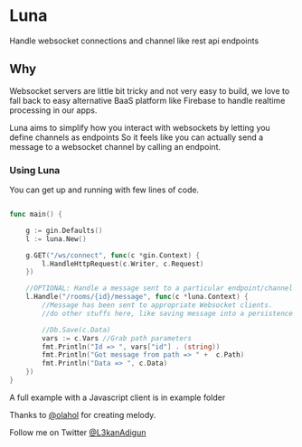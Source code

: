 # Luna
Handle websocket connections and channel like rest api endpoints

## Why
Websocket servers are little bit tricky and not very easy to build, we love to fall back to easy alternative BaaS platform like Firebase to handle realtime processing in our apps.

Luna aims to simplify how you interact with websockets by letting you define channels as endpoints So it feels like you can actually send a message to a websocket channel by calling an endpoint.

### Using Luna
You can get up and running with few lines of code.

```Go

func main() {

	g := gin.Defaults()
	l := luna.New()

	g.GET("/ws/connect", func(c *gin.Context) {
		l.HandleHttpRequest(c.Writer, c.Request)
	})

	//OPTIONAL: Handle a message sent to a particular endpoint/channel
	l.Handle("/rooms/{id}/message", func(c *luna.Context) {
		//Message has been sent to appropriate Websocket clients.
		//do other stuffs here, like saving message into a persistence layer?

		//Db.Save(c.Data)
		vars := c.Vars //Grab path parameters
		fmt.Println("Id => ", vars["id"] . (string))
		fmt.Println("Got message from path => " +  c.Path)
		fmt.Println("Data => ", c.Data)
	})
}
```

A full example with a Javascript client is in example folder

Thanks to [@olahol](https://github.com/olahol/melody) for creating melody.

Follow me on Twitter [@L3kanAdigun](https://twitter.com/L3kanAdigun)
